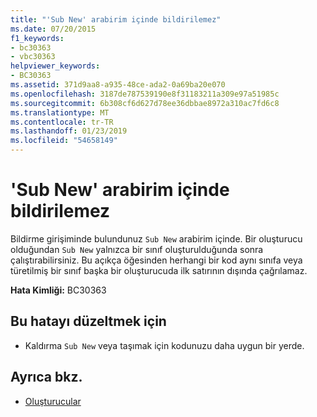 ```yaml
---
title: "'Sub New' arabirim içinde bildirilemez"
ms.date: 07/20/2015
f1_keywords:
- bc30363
- vbc30363
helpviewer_keywords:
- BC30363
ms.assetid: 371d9aa8-a935-48ce-ada2-0a69ba20e070
ms.openlocfilehash: 3187de787539190e8f31183211a309e97a51985c
ms.sourcegitcommit: 6b308cf6d627d78ee36dbbae8972a310ac7fd6c8
ms.translationtype: MT
ms.contentlocale: tr-TR
ms.lasthandoff: 01/23/2019
ms.locfileid: "54658149"
---
```

# <a name="sub-new-cannot-be-declared-in-an-interface"></a>'Sub New' arabirim içinde bildirilemez
Bildirme girişiminde bulundunuz `Sub New` arabirim içinde. Bir oluşturucu olduğundan `Sub New` yalnızca bir sınıf oluşturulduğunda sonra çalıştırabilirsiniz. Bu açıkça öğesinden herhangi bir kod aynı sınıfa veya türetilmiş bir sınıf başka bir oluşturucuda ilk satırının dışında çağrılamaz.  
  
 **Hata Kimliği:** BC30363  
  
## <a name="to-correct-this-error"></a>Bu hatayı düzeltmek için  
  
-   Kaldırma `Sub New` veya taşımak için kodunuzu daha uygun bir yerde.  
  
## <a name="see-also"></a>Ayrıca bkz.
- [Oluşturucular](~/docs/visual-basic/programming-guide/concepts/object-oriented-programming.md#constructors)
